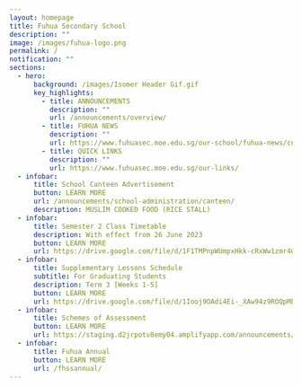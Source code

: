 ```yaml
---
layout: homepage
title: Fuhua Secondary School
description: ""
image: /images/fuhua-logo.png
permalink: /
notification: ""
sections:
  - hero:
      background: /images/Isomer Header Gif.gif
      key_highlights:
        - title: ANNOUNCEMENTS
          description: ""
          url: /announcements/overview/
        - title: FUHUA NEWS
          description: ""
          url: https://www.fuhuasec.moe.edu.sg/our-school/fuhua-news/cny23/
        - title: QUICK LINKS
          description: ""
          url: https://www.fuhuasec.moe.edu.sg/our-links/
  - infobar:
      title: School Canteen Advertisement
      button: LEARN MORE
      url: /announcements/school-administration/canteen/
      description: MUSLIM COOKED FOOD (RICE STALL)
  - infobar:
      title: Semester 2 Class Timetable
      description: With effect from 26 June 2023
      button: LEARN MORE
      url: https://drive.google.com/file/d/1F1TMPnpWUmpxHkk-cRxWw1zmr4G-ncUN/view?usp=sharing
  - infobar:
      title: Supplementary Lessons Schedule
      subtitle: For Graduating Students
      description: Term 3 [Weeks 1-5]
      button: LEARN MORE
      url: https://drive.google.com/file/d/1Iooj9OAdi4Ei-_XAw94z9ROQpMEnj_Uh/view?usp=sharing
  - infobar:
      title: Schemes of Assessment
      button: LEARN MORE
      url: https://staging.d2jrpotv8emy04.amplifyapp.com/announcements/2023-scheme-of-assessments/
  - infobar:
      title: Fuhua Annual
      button: LEARN MORE
      url: /fhssannual/
---
```

